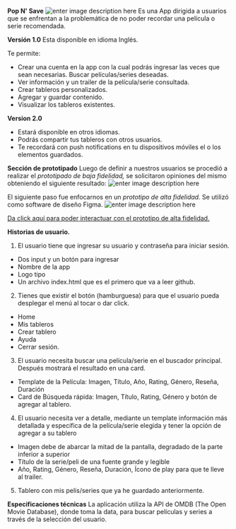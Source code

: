 **Pop N' Save** 
![enter image description here](https://lh3.googleusercontent.com/nZdnTOp9lOuG6IKnUWyyvN2iopvHnjE5abUtk09fVHknZk5zwek1QPKy-rOt0DjrPW0iFqHTndGLTw)
Es una App dirigida a usuarios que se enfrentan a la problemática de no poder recordar una película o serie recomendada.

 **Versión 1.0** 
 Esta disponible en idioma Inglés.
 
 Te permite:
 - Crear una cuenta en la app con la cual podrás ingresar las veces que sean necesarias.
Buscar películas/series deseadas.
 - Ver información y un trailer de la película/serie consultada.
 - Crear tableros personalizados.
 - Agregar y guardar contenido.
 - Visualizar los tableros existentes.
 
 **Version 2.0**
 -  Estará disponible en otros idiomas.
 - Podrás compartir tus tableros con otros usuarios.
 - Te recordará con push notifications en tu dispositivos móviles el o los elementos guardados.

 **Sección de prototipado**
 Luego de definir a nuestros usuarios se procedió a realizar el *prototipado de baja fidelidad,* se solicitaron opiniones del mismo obteniendo el siguiente resultado:
 ![enter image description here](https://lh3.googleusercontent.com/iqFyxiRHLraFOAat3x6wtLbhHVILmbnZO2_4ZKFo9bfTl9C4j3IrPhVw4l1rhCLpicCh7v67u88kOw)
 

El siguiente paso fue enfocarnos en un *prototipo de alta fidelidad.* Se utilizó como software de diseño Figma. 
![enter image description here](https://lh3.googleusercontent.com/pY9VduY-RRf2SKScoC8P3udlnOt5tP8SizQpBq7lTpIOXV7xTCLnGWvrWTcVyaMOKFjiDsldsdhLgg)

[Da click aquí para poder interactuar con el prototipo de alta fidelidad.](https://www.figma.com/proto/YBsi56f5hhmWI5af9IvEqB77/Hackathon-Pel%C3%ADculas?node-id=1:2&scaling=scale-down)


**Historias de usuario.**

 1. El usuario tiene que ingresar su usuario y contraseña para iniciar sesión. 
 - Dos input y un botón para ingresar 
 - Nombre de la app 
 - Logo tipo 
 - Un archivo index.html que es el primero que va a leer github.

 
 2. Tienes que existir el botón (hamburguesa) para que el usuario pueda desplegar el menú al tocar o dar click.  
 - Home 
 - Mis tableros 
 - Crear tablero 
 - Ayuda 
 - Cerrar sesión.


3. El usuario necesita buscar una película/serie en el buscador principal. Después mostrará el resultado en una card.  
 - Template de la Película: Imagen, Título, Año, Rating, Género, Reseña, Duración 
 - Card de Búsqueda rápida: Imagen, Título, Rating, Género y botón de agregar al tablero.

4. El usuario necesita ver a detalle, mediante un template información más detallada y específica de la película/serie elegida y tener la opción de agregar a su tablero  

 - Imagen debe de abarcar la mitad de la pantalla, degradado de la parte inferior a superior 
 - Título de la serie/peli de una fuente grande y legible 
 - Año, Rating, Género, Reseña, Duración, Ícono de play para que te lleve al trailer.

5. Tablero con mis pelis/series que ya he guardado anteriormente.

**Especificaciones técnicas**
 La aplicación utiliza la API de OMDB (The Open Movie Database), donde toma la data, para buscar películas y series a través de la selección del usuario.
